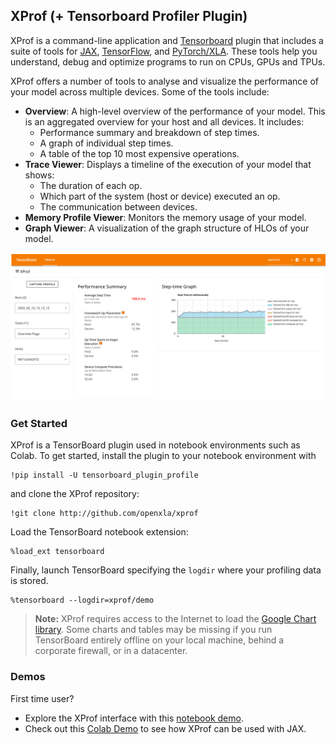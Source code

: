## XProf (+ Tensorboard Profiler Plugin)

XProf is a command-line application and [Tensorboard](https://www.tensorflow.org/tensorboard) plugin that includes a suite of tools for [JAX](https://jax.readthedocs.io/), [TensorFlow](https://www.tensorflow.org/), and [PyTorch/XLA](https://github.com/pytorch/xla). These tools help you understand, debug and optimize programs to run on CPUs, GPUs and TPUs.

XProf offers a number of tools to analyse and visualize the
performance of your model across multiple devices. Some of the tools include:

*   **Overview**: A high-level overview of the performance of your model. This
    is an aggregated overview for your host and all devices. It includes:
    *   Performance summary and breakdown of step times.
    *   A graph of individual step times.
    *   A table of the top 10 most expensive operations.
*   **Trace Viewer**: Displays a timeline of the execution of your model that shows:
    *   The duration of each op.
    *   Which part of the system (host or device) executed an op.
    *   The communication between devices.
*   **Memory Profile Viewer**: Monitors the memory usage of your model.
*   **Graph Viewer**: A visualization of the graph structure of HLOs of your model.

![Tensorboard overview page](images/tensorboard_overview.png)

### Get Started

XProf is a TensorBoard plugin used in notebook environments such as Colab. To get started, install the plugin to your notebook environment with

```shell
!pip install -U tensorboard_plugin_profile
```

and clone the XProf repository:

```shell
!git clone http://github.com/openxla/xprof
```

Load the TensorBoard notebook extension:

```shell
%load_ext tensorboard
```

Finally, launch TensorBoard specifying the `logdir` where your profiling data is stored.

```shell
%tensorboard --logdir=xprof/demo
```

> **Note:** XProf requires access to the Internet to load the [Google Chart library](https://developers.google.com/chart/interactive/docs/basic_load_libs#basic-library-loading).
> Some charts and tables may be missing if you run TensorBoard entirely offline on
> your local machine, behind a corporate firewall, or in a datacenter.

### Demos

First time user?

- Explore the XProf interface with this [notebook demo](XProf_Explore.ipynb).
- Check out this [Colab Demo](https://docs.jaxstack.ai/en/latest/JAX_for_LLM_pretraining.html) to see how XProf can be used with JAX.
